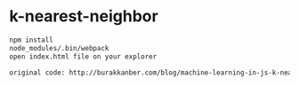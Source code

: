 # k-nearest-neighbor
```bash
npm install
node_modules/.bin/webpack
open index.html file on your explorer

original code: http://burakkanber.com/blog/machine-learning-in-js-k-nearest-neighbor-part-1/
```
